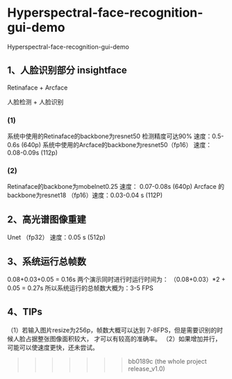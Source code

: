 # Hyperspectral-face-recognition-gui-demo
Hyperspectral-face-recognition-gui-demo

## 1、人脸识别部分 insightface
Retinaface + Arcface

人脸检测   +  人脸识别
### (1)
系统中使用的Retinaface的backbone为resnet50 检测精度可达90%  速度：0.5-0.6s  (640p)
系统中使用的Arcface的backbone为resnet50（fp16）  速度：0.08-0.09s   (112p)

### (2)
Retinaface的backbone为mobelnet0.25 速度： 0.07-0.08s      (640p)
Arcface 的backbone为resnet18 （fp16）速度：0.03-0.04 s    (112P)


## 2、高光谱图像重建
Unet （fp32）
速度：0.05 s    (512p)


## 3、系统运行总帧数
0.08+0.03+0.05 = 0.16s
两个演示同时进行时运行时间为： （0.08+0.03）*2 + 0.05 = 0.27s
所以系统运行的总帧数大概为：3-5 FPS


## 4、TIPs
（1）若输入图片resize为256p，帧数大概可以达到 7-8FPS，但是需要识别的时候人脸占据整张图像面积较大，
才可以有较高的准确率。
（2）如果增加并行，可能可以使速度更快，还未尝试。
>>>>>>> bb0189c (the whole project release_v1.0)
